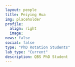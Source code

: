 ```yaml
---
layout: people
title: Peiying Hua
img: placeholder
profile:
  align: right
  image:
news: false
social: false
type: "PhD Rotation Students"
lab_type: "Current"
description: QBS PhD Student
---
```

